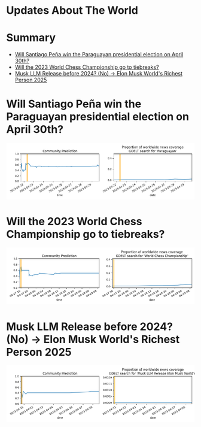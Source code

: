 
Updates About The World
=======================

Summary
=======

* [Will Santiago Peña win the Paraguayan presidential election on April 30th?](#will-santiago-pea-win-the-paraguayan-presidential-election-on-april-30th)
* [Will the 2023 World Chess Championship go to tiebreaks?](#will-the-2023-world-chess-championship-go-to-tiebreaks)
* [Musk LLM Release before 2024? (No) → Elon Musk World's Richest Person 2025](#musk-llm-release-before-2024-no--elon-musk-worlds-richest-person-2025)

# Will Santiago Peña win the Paraguayan presidential election on April 30th?


![Will Santiago Peña win the Paraguay election?](assets/06.png)
# Will the 2023 World Chess Championship go to tiebreaks?


![2023 World Chess Championship tiebreaks?](assets/09.png)
# Musk LLM Release before 2024? (No) → Elon Musk World's Richest Person 2025


![Elon Musk World's Richest Person 2025](assets/10.png)